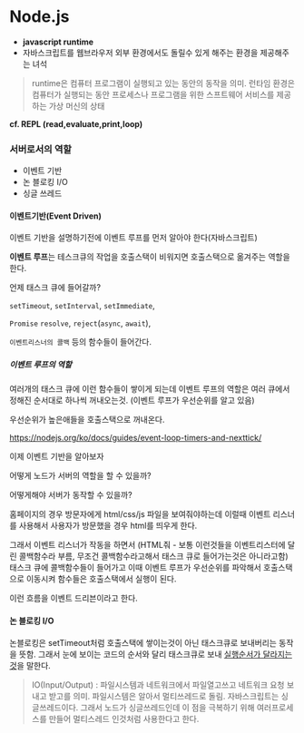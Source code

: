 

# Node.js

- **javascript runtime**
- 자바스크립트를 웹브라우저 외부 환경에서도 돌릴수 있게 해주는 환경을 제공해주는 녀석

> runtime은 컴퓨터 프로그램이 실행되고 있는 동안의 동작을 의미. 런타임 환경은 컴퓨터가 실행되는 동안 프로세스나 프로그램을 위한 스프트웨어 서비스를 제공하는 가상 머신의 상태

**cf. REPL (read,evaluate,print,loop)**



### 서버로서의 역할

- 이벤트 기반
- 논 블로킹 I/O 
- 싱글 쓰레드



#### 이벤트기반(Event Driven)

이벤트 기반을 설명하기전에 이벤트 루프를 먼저 알아야 한다(자바스크립트)

**이벤트 루프**는 테스크큐의 작업을 호출스택이 비워지면 호출스택으로 옮겨주는 역할을 한다. 

언제 태스크 큐에 들어갈까?

`setTimeout`, `setInterval`, `setImmediate`,

 `Promise` `resolve`, `reject`(`async`, `await`), 

`이벤트리스너의 콜백` 등의 함수들이 들어간다.



##### 이벤트 루프의 역할

여러개의 태스크 큐에 이런 함수들이 쌓이게 되는데 이벤트 루프의 역할은 여러 큐에서 정해진 순서대로 하나씩 꺼내오는것. (이벤트 루프가 우선순위를 알고 있음)

우선순위가 높은애들을 호출스택으로 꺼내온다.

https://nodejs.org/ko/docs/guides/event-loop-timers-and-nexttick/



이제 이벤트 기반을 알아보자

어떻게 노드가 서버의 역할을 할 수 있을까?

어떻게해야 서버가 동작할 수 있을까?

홈페이지의 경우 방문자에게 html/css/js 파일을 보여줘야하는데 이럴때 이벤트 리스너를 사용해서 사용자가 방문했을 경우 html를 띄우게 한다.

그래서 이벤트 리스너가 작동을 하면서 (HTML줘 - 보통 이런것들을 이벤트리스터에 달린 콜백함수라 부름, 무조건 콜백함수라고해서 태스크 큐로 들어가는것은 아니라고함) 태스크 큐에 콜백함수들이 들어가고 이때 이벤트 루프가 우선순위를 파악해서 호출스택으로 이동시켜 함수들은 호출스택에서 실행이 된다.

이런 흐름을 이벤트 드리븐이라고 한다.



#### 논 블로킹 I/O

논블로킹은 setTimeout처럼 호출스택에 쌓이는것이 아닌 태스크큐로 보내버리는 동작을 뜻함. 그래서 눈에 보이는 코드의 순서와 달리 태스크큐로 보내 <u>실행순서가 달라지는것</u>을 말한다.



> IO(Input/Output) : 파일시스템과 네트워크에서 파일열고쓰고 네트워크 요청 보내고 받고를 의미. 파일시스템은 알아서 멀티쓰레드로 돌림. 자바스크립트는 싱글쓰레드이다. 그래서 노드가 싱글쓰레드인데 이 점을 극복하기 위해 여러프로세스를 만들어 멀티스레드 인것처럼 사용한다고 한다.

